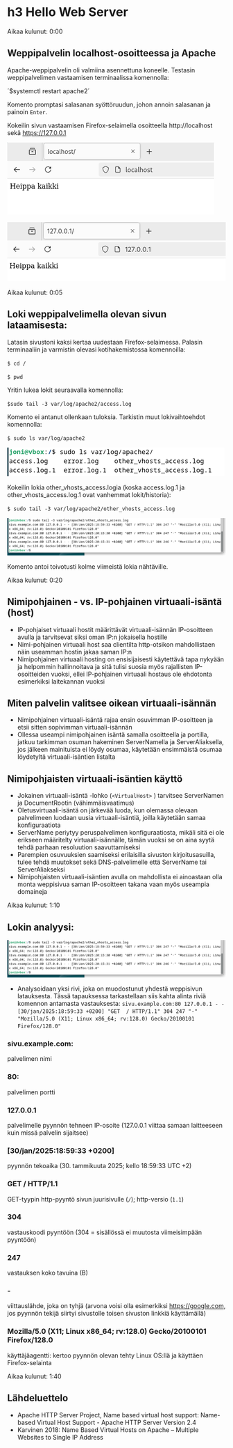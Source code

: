 # h3 Hello Web Server

Aikaa kulunut: 0:00

## Weppipalvelin localhost-osoitteessa ja Apache

Apache-weppipalvelin oli valmiina asennettuna koneelle.
Testasin weppipalvelimen vastaamisen terminaalissa komennolla:

´$systemctl restart apache2´

Komento promptasi salasanan syöttöruudun, johon annoin salasanan ja painoin `Enter`.

Kokeilin sivun vastaamisen Firefox-selaimella osoitteella http://localhost sekä https://127.0.0.1

 ![Add file: Upload](h3_Kuva1.png)
 
 ![Add file: Upload](h3_Kuva2.png)

Aikaa kulunut: 0:05

## Loki weppipalvelimella olevan sivun lataamisesta:

Latasin sivustoni kaksi kertaa uudestaan Firefox-selaimessa.
Palasin terminaaliin ja varmistin olevasi kotihakemistossa komennoilla:

`$ cd /`

`$ pwd`

Yritin lukea lokit seuraavalla komennolla:

`$sudo tail -3 var/log/apache2/access.log`

Komento ei antanut ollenkaan tuloksia. Tarkistin muut lokivaihtoehdot komennolla:

`$ sudo ls var/log/apache2`

 ![Add file: Upload](h3_Kuva5.png)

 Kokeilin lokia other_vhosts_access.logia (koska access.log.1 ja other_vhosts_access.log.1 ovat vanhemmat lokit/historia):

`$ sudo tail -3 var/log/apache2/other_vhosts_access.log`

 ![Add file: Upload](h3_Kuva4.png)

Komento antoi toivotusti kolme viimeistä lokia nähtäville.

Aikaa kulunut: 0:20

## Nimipohjainen - vs. IP-pohjainen virtuaali-isäntä (host)

-	IP-pohjaiset virtuaali hostit määrittävät virtuaali-isännän IP-osoitteen avulla ja tarvitsevat siksi oman IP:n jokaisella hostille
-	Nimi-pohjainen virtuaali host saa clientilta http-otsikon mahdollistaen näin useamman hostin jakaa saman IP:n
-	Nimipohjainen virtuaali hosting on ensisijaisesti käytettävä tapa nykyään ja helpommin hallinnoitava ja sitä tulisi suosia myös rajallisten IP-osoitteiden vuoksi, ellei IP-pohjainen virtuaali hostaus ole ehdotonta esimerkiksi laitekannan vuoksi
  
## Miten palvelin valitsee oikean virtuaali-isännän
-	Nimipohjainen virtuaali-isäntä rajaa ensin osuvimman IP-osoitteen ja etsii sitten sopivimman virtuaali-isännän
-	Ollessa useampi nimipohjainen isäntä samalla osoitteella ja portilla, jatkuu tarkimman osuman hakeminen ServerNamella ja ServerAliaksella, jos jälkeen mainituista ei löydy osumaa, käytetään ensimmäistä osumaa löydetyltä virtuaali-isäntien listalta
  
## Nimipohjaisten virtuaali-isäntien käyttö
-	Jokainen virtuaali-isäntä -lohko (`<VirtualHost>` ) tarvitsee ServerNamen ja DocumentRootin (vähimmäisvaatimus)
-	Oletusvirtuaali-isäntä on järkevää luoda, kun olemassa olevaan palvelimeen luodaan uusia virtuaali-isäntiä, joilla käytetään samaa konfiguraatiota
-	ServerName periytyy peruspalvelimen konfiguraatiosta, mikäli sitä ei ole erikseen määritelty virtuaali-isännälle, tämän vuoksi se on aina syytä tehdä parhaan resoluution saavuttamiseksi
-	Parempien osuvuuksien saamiseksi erilaisilla sivuston kirjoitusasuilla, tulee tehdä muutokset sekä DNS-palvelimelle että ServerName tai ServerAliakseksi
-	Nimipohjaisten virtuaali-isäntien avulla on mahdollista ei ainoastaan olla monta weppisivua saman IP-osoitteen takana vaan myös useampia domaineja

Aikaa kulunut: 1:10

## Lokin analyysi:

 ![Add file: Upload](h3_Kuva4.png)

-	Analysoidaan yksi rivi, joka on muodostunut yhdestä weppisivun latauksesta. Tässä tapauksessa tarkastellaan siis kahta alinta riviä komennon antamasta vastauksesta:
`sivu.example.com:80 127.0.0.1 - - [30/jan/2025:18:59:33 +0200] "GET  / HTTP/1.1" 304 247 "-" "Mozilla/5.0 (X11; Linux x86_64; rv:128.0) Gecko/20100101 Firefox/128.0"`

### sivu.example.com: 

palvelimen nimi

### 80: 

palvelimen portti

### 127.0.0.1

palvelimelle pyynnön tehneen IP-osoite (127.0.0.1 viittaa samaan laitteeseen kuin missä palvelin sijaitsee)

### [30/jan/2025:18:59:33 +0200]

pyynnön tekoaika (30. tammikuuta 2025; kello 18:59:33 UTC +2) 

### GET  / HTTP/1.1

GET-tyypin http-pyyntö sivun juurisivulle (`/`); http-versio (`1.1`)

### 304 

vastauskoodi pyyntöön (304 = sisällössä ei muutosta viimeisimpään pyyntöön)

### 247

vastauksen koko tavuina (B)

### -

viittauslähde, joka on tyhjä (arvona voisi olla esimerkiksi https://google.com, jos pyynnön tekijä siirtyi sivustolle toisen sivuston linkkiä käyttämällä)

### Mozilla/5.0 (X11; Linux x86_64; rv:128.0) Gecko/20100101 Firefox/128.0

käyttäjäagentti: kertoo pyynnön olevan tehty Linux OS:llä ja käyttäen Firefox-selainta


Aikaa kulunut: 1:40
 

## Lähdeluettelo

- Apache HTTP Server Project, Name based virtual host support: Name-based Virtual Host Support - Apache HTTP Server Version 2.4
-	Karvinen 2018: Name Based Virtual Hosts on Apache – Multiple Websites to Single IP Address
